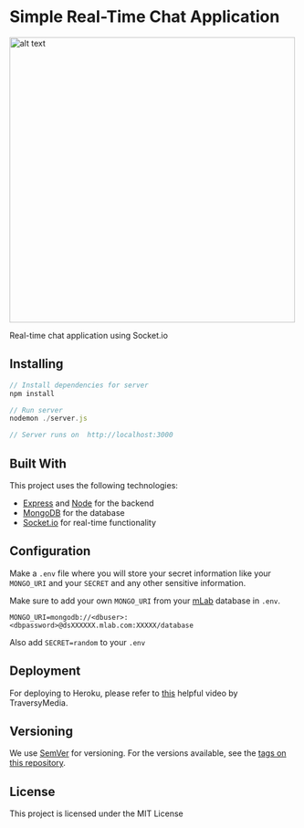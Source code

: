 # Simple Real-Time Chat Application

<img src="https://user-images.githubusercontent.com/37851662/53210114-ad810f00-360a-11e9-93a5-4bc2db57d223.gif" alt="alt text" width="500">

Real-time chat application using Socket.io

## Installing

```javascript
// Install dependencies for server
npm install

// Run server
nodemon ./server.js

// Server runs on  http://localhost:3000
```

## Built With

This project uses the following technologies:

- [Express](http://expressjs.com/) and [Node](https://nodejs.org/en/) for the backend
- [MongoDB](https://www.mongodb.com/) for the database
- [Socket.io](https://socket.io/) for real-time functionality

## Configuration

Make a `.env` file where you will store your secret information like
your `MONGO_URI` and your `SECRET` and any other sensitive information.

Make sure to add your own `MONGO_URI` from your [mLab](http://mlab.com) database in `.env`.

```
MONGO_URI=mongodb://<dbuser>:<dbpassword>@dsXXXXXX.mlab.com:XXXXX/database
```

Also add `SECRET=random` to your `.env`

## Deployment

For deploying to Heroku, please refer to [this](https://www.youtube.com/watch?v=71wSzpLyW9k) helpful video by TraversyMedia.

## Versioning

We use [SemVer](http://semver.org/) for versioning. For the versions available, see the [tags on this repository](https://github.com/your/project/tags).

## License

This project is licensed under the MIT License
